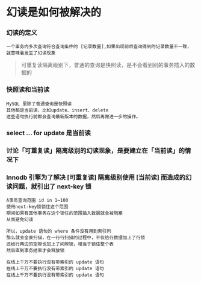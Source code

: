 # 幻读是如何被解决的

### 幻读的定义

```
一个事务内多次查询符合查询条件的 [记录数量],如果出现前后查询得到的记录数量不一致，就意味着发生了幻读现象
```

> 可重复读隔离级别下，普通的查询是快照读，是不会看到别的事务插入的数据的

### 快照读和当前读

```
MySQL 里除了普通查询是快照读
其他都是当前读，比如update、insert、delete
这些语句执行前都会查询最新版本的数据，然后再做进一步的操作。
```

### select ... for update 是当前读

### 讨论「可重复读」隔离级别的幻读现象，是要建立在「当前读」的情况下

### Innodb 引擎为了解决 [可重复读] 隔离级别使用 [当前读] 而造成的幻读问题，就引出了 next-key 锁

```
A事务查询范围 id in 1~100
使用next-key锁锁住这个范围
期间如果有其他事务在这个锁住的范围插入数据就会被阻塞
从而避免幻读

所以，update 语句的 where 条件没有用到索引列
那么就会全表扫描，在一行行扫描的过程中，不仅给行数据加上了行锁
还给行两边的空隙也加上了间隙锁，相当于锁住整个表
然后直到事务结束才会释放锁

在线上千万不要执行没有带索引的 update 语句
在线上千万不要执行没有带索引的 update 语句
在线上千万不要执行没有带索引的 update 语句
```
